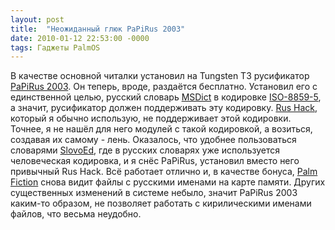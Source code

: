```yaml
---
layout: post
title:  "Неожиданный глюк PaPiRus 2003"
date: 2010-01-12 22:53:00 -0000
tags: Гаджеты PalmOS
---
```


В качестве основной читалки установил на Tungsten T3 русификатор <a href="http://www.hpc.ru/MacC/msd/ruspalm/papirus2003.shtml">PaPiRus 2003</a>. Он теперь, вроде, раздаётся бесплатно. Установил его с единственной целью, русский словарь <a href="http://www.mobisystems.com/">MSDict</a> в кодировке <a href="http://ru.wikipedia.org/wiki/ISO_8859-5">ISO-8859-5</a>, а значит, русификатор должен поддерживать эту кодировку. <a href="http://wiki.palmoid.com/?RusHack">Rus Hack</a>, который я обычно использую, не поддерживает этой кодировки. Точнее, я не нашёл для него модулей с такой кодировкой, а возиться, создавая их самому - лень. Оказалось, что удобнее пользоваться словарями <a href="http://www.slovoed.com/ru/">SlovoEd</a>, где в русских словарях уже используется человеческая кодировка, и я снёс PaPiRus, установил вместо него привычный Rus Hack. Всё работает отлично и, в качестве бонуса, <a href="http://palmfiction.sourceforge.net/">Palm Fiction</a> снова видит файлы с русскими именами на карте памяти. Других существенных изменений в системе небыло, значит PaPiRus 2003 каким-то образом, не позволяет работать с кирилическими именами файлов, что весьма неудобно.